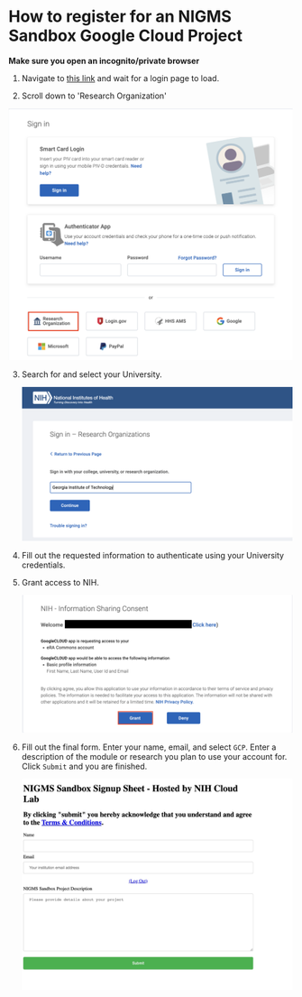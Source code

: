 # How to register for an NIGMS Sandbox Google Cloud Project

**Make sure you open an incognito/private browser**

1. Navigate to [this link](https://nih-cloudlab.firebaseapp.com/NIGMS) and wait for a login page to load.

2. Scroll down to 'Research Organization'

  ![initial nih login page](/images/1_NIH_login.png)

3. Search for and select your University.

   ![University Search](/images/2_input_university.png)

4. Fill out the requested information to authenticate using your University credentials.

5. Grant access to NIH. 

   ![Grant Access](/images/3_grant_access.png)

6. Fill out the final form. Enter your name, email, and select `GCP`. Enter a description of the module or research you plan to use your account for. Click `Submit` and you are finished.

   ![Final Form](/images/4_final_form.png)
